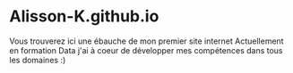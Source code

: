 # Alisson-K.github.io

Vous trouverez ici une ébauche de mon premier site internet
Actuellement en formation Data j'ai à coeur de développer mes compétences dans tous les domaines :)

